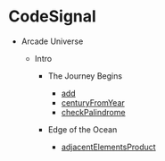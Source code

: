 # CodeSignal
* Arcade Universe
  * Intro

    * The Journey Begins
      * [add](https://github.com/dacodekid/playground/tree/main/python/add)
      * [centuryFromYear](https://github.com/dacodekid/playground/tree/main/python/century_from_year)
      * [checkPalindrome](https://github.com/dacodekid/playground/tree/main/python/check_palindrome)

    * Edge of the Ocean
      * [adjacentElementsProduct](https://github.com/dacodekid/playground/tree/main/python/adjacent_elements_product)
